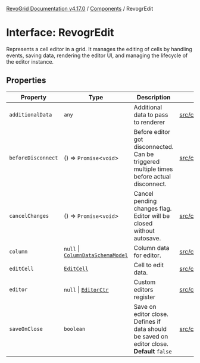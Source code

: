 [RevoGrid Documentation v4.17.0](README.md) / [Components](Namespace.Components.md) / RevogrEdit

# Interface: RevogrEdit

Represents a cell editor in a grid.
It manages the editing of cells by handling events, saving data, rendering the editor UI,
and managing the lifecycle of the editor instance.

## Properties

| Property | Type | Description | Defined in |
| ------ | ------ | ------ | ------ |
| `additionalData` | `any` | Additional data to pass to renderer | [src/components.d.ts:431](https://github.com/revolist/revogrid/blob/4911b401b4ed4a1ad4f684e9c38c48b1c7ad2346/src/components.d.ts#L431) |
| `beforeDisconnect` | () => `Promise`\<`void`\> | Before editor got disconnected. Can be triggered multiple times before actual disconnect. | [src/components.d.ts:435](https://github.com/revolist/revogrid/blob/4911b401b4ed4a1ad4f684e9c38c48b1c7ad2346/src/components.d.ts#L435) |
| `cancelChanges` | () => `Promise`\<`void`\> | Cancel pending changes flag. Editor will be closed without autosave. | [src/components.d.ts:439](https://github.com/revolist/revogrid/blob/4911b401b4ed4a1ad4f684e9c38c48b1c7ad2346/src/components.d.ts#L439) |
| `column` | `null` \| [`ColumnDataSchemaModel`](Interface.ColumnDataSchemaModel.md) | Column data for editor. | [src/components.d.ts:443](https://github.com/revolist/revogrid/blob/4911b401b4ed4a1ad4f684e9c38c48b1c7ad2346/src/components.d.ts#L443) |
| `editCell` | [`EditCell`](TypeAlias.EditCell.md) | Cell to edit data. | [src/components.d.ts:447](https://github.com/revolist/revogrid/blob/4911b401b4ed4a1ad4f684e9c38c48b1c7ad2346/src/components.d.ts#L447) |
| `editor` | `null` \| [`EditorCtr`](TypeAlias.EditorCtr.md) | Custom editors register | [src/components.d.ts:451](https://github.com/revolist/revogrid/blob/4911b401b4ed4a1ad4f684e9c38c48b1c7ad2346/src/components.d.ts#L451) |
| `saveOnClose` | `boolean` | Save on editor close. Defines if data should be saved on editor close. **Default** `false` | [src/components.d.ts:456](https://github.com/revolist/revogrid/blob/4911b401b4ed4a1ad4f684e9c38c48b1c7ad2346/src/components.d.ts#L456) |
